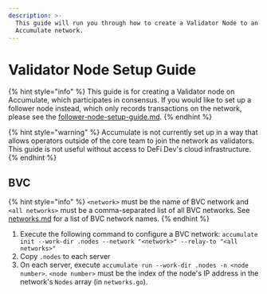 ```yaml
---
description: >-
  This guide will run you through how to create a Validator Node to an
  Accumulate network.
---
```


# Validator Node Setup Guide

{% hint style="info" %}
This guide is for creating a Validator node on Accumulate, which participates in consensus. If you would like to set up a follower node instead, which only records transactions on the network, please see the [follower-node-setup-guide.md](follower-node-setup-guide.md "mention").
{% endhint %}

{% hint style="warning" %}
Accumulate is not currently set up in a way that allows operators outside of the core team to join the network as validators. This guide is not useful without access to DeFi Dev's cloud infrastructure.
{% endhint %}

## BVC

{% hint style="info" %}
`<network>` must be the name of BVC network and `<all networks>` must be a comma-separated list of all BVC networks. See [networks.md](networks.md "mention") for a list of BVC network names.
{% endhint %}

1. Execute the following command to configure a BVC network: `accumulate init --work-dir .nodes --network "<network>" --relay-to "<all networks>"`
2. Copy `.nodes` to each server
3. On each server, execute `accumulate run --work-dir .nodes -n <node number>`. `<node number>` must be the index of the node's IP address in the network's `Nodes` array (in `networks.go`).
